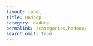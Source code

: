```yaml
---
layout: label
title: Hadoop
category: Hadoop
permalink: /categories/hadoop/
search_omit: true
---
```

